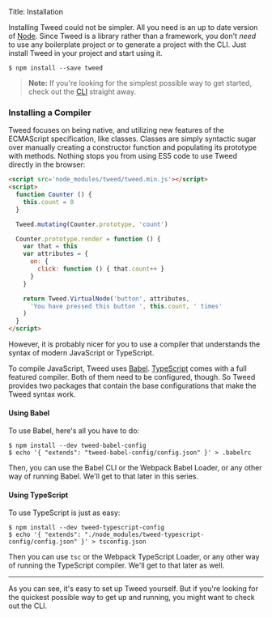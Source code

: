 Title: Installation

Installing Tweed could not be simpler. All you need is an up to date version of
[Node][node]. Since Tweed is a library rather than a framework, you don't _need_ to use
any boilerplate project or to generate a project with the CLI. Just install Tweed in your
project and start using it.

```shell
$ npm install --save tweed
```

> **Note:** If you're looking for the simplest possible way to get started, check out the
> [CLI][cli] straight away.

### Installing a Compiler
Tweed focuses on being native, and utilizing new features of the ECMAScript specification,
like classes. Classes are simply syntactic sugar over manually creating a constructor
function and populating its prototype with methods. Nothing stops you from using ES5 code
to use Tweed directly in the browser:

```html
<script src='node_modules/tweed/tweed.min.js'></script>
<script>
  function Counter () {
    this.count = 0
  }

  Tweed.mutating(Counter.prototype, 'count')

  Counter.prototype.render = function () {
    var that = this
    var attributes = {
      on: {
        click: function () { that.count++ }
      }
    }

    return Tweed.VirtualNode('button', attributes,
      'You have pressed this button ', this.count, ' times'
    )
  }
</script>
```

However, it is probably nicer for you to use a compiler that understands the syntax of
modern JavaScript or TypeScript.

To compile JavaScript, Tweed uses [Babel][babel]. [TypeScript][typescript] comes with a
full featured compiler. Both of them need to be configured, though. So Tweed provides two
packages that contain the base configurations that make the Tweed syntax work.

#### Using Babel
To use Babel, here's all you have to do:

```shell
$ npm install --dev tweed-babel-config
$ echo '{ "extends": "tweed-babel-config/config.json" }' > .babelrc
```

Then, you can use the Babel CLI or the Webpack Babel Loader, or any other way of running
Babel. We'll get to that later in this series.

#### Using TypeScript
To use TypeScript is just as easy:

```shell
$ npm install --dev tweed-typescript-config
$ echo '{ "extends": "./node_modules/tweed-typescript-config/config.json" }' > tsconfig.json
```

Then you can use `tsc` or the Webpack TypeScript Loader, or any other way of running the
TypeScript compiler. We'll get to that later as well.

---

As you can see, it's easy to set up Tweed yourself. But if you're looking for the quickest
possible way to get up and running, you might want to check out the CLI.

[cli]: #/docs/getting-started/cli "Tweed CLI"
[node]: https://nodejs.org/en/download "Download NodeJS"
[babel]: http://babeljs.io "Babel is a JavaScript compiler"
[typescript]: https://www.typescriptlang.org "TypeScript – JavaScript that scales"
